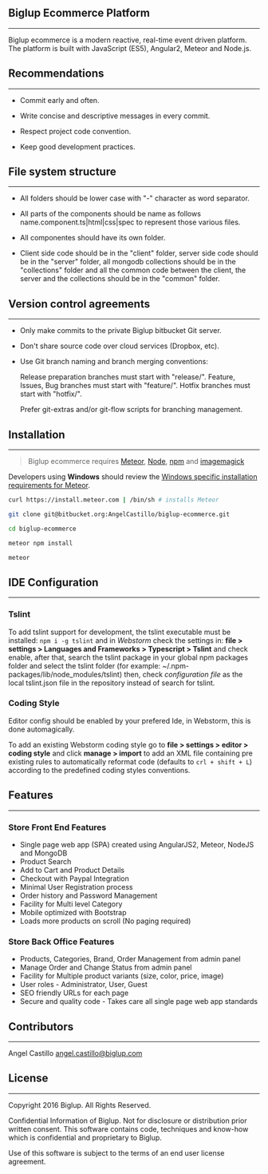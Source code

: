 ## Biglup Ecommerce Platform
---
Biglup ecommerce is a modern reactive, real-time event driven platform. The platform is built with JavaScript (ES5), Angular2, Meteor and Node.js.

## Recommendations
---
 * Commit early and often.

 * Write concise and descriptive messages in every commit.

 * Respect project code convention.

 * Keep good development practices.

## File system structure
---
 * All folders should be lower case with "-" character as word separator.

 * All parts of the components should be name as follows name.component.ts|html|css|spec to represent those various files.

 * All componentes should have its own folder.
 
 * Client side code should be in the "client" folder, server side code should be in the "server" folder, all mongodb collections
   should be in the "collections" folder and all the common code between the client, the server and the collections should be in 
   the "common" folder.
   
## Version control agreements
---
 * Only make commits to the private Biglup bitbucket Git server.

 * Don't share source code over cloud services (Dropbox, etc).

 * Use Git branch naming and branch merging conventions:

     Release preparation branches must start with "release/".
     Feature, Issues, Bug branches must start with "feature/".
     Hotfix branches must start with "hotfix/".

     Prefer git-extras and/or git-flow scripts for branching management.

## Installation
---
> Biglup ecommerce requires [Meteor](https://www.meteor.com/install), [Node](http://nodejs.org/), [npm](https://www.npmjs.com/) and [imagemagick](http://www.imagemagick.org/script/index.php)

Developers using **Windows** should review the [Windows specific installation requirements for Meteor](https://www.meteor.com/install).

```bash
curl https://install.meteor.com | /bin/sh # installs Meteor

git clone git@bitbucket.org:AngelCastillo/biglup-ecommerce.git

cd biglup-ecommerce

meteor npm install

meteor
```

## IDE Configuration
---
### Tslint
To add tslint support for development, the tslint executable must be installed: `npm i -g tslint` and in _Webstorm_ check 
the settings in: **file > settings > Languages and Frameworks > Typescript > Tslint** and check enable, 
after that, search the tslint package in your global npm packages folder and select the tslint folder 
(for example: ~/.npm-packages/lib/node_modules/tslint) then, check _configuration file_ as the local tslint.json file 
in the repository instead of search for tslint.

### Coding Style

Editor config should be enabled by your prefered Ide, in Webstorm, this is done automagically.

To add an existing Webstorm coding style go to **file > settings > editor > coding style** and click **manage > import**
to add an XML file containing pre existing rules to automatically reformat code (defaults to `crl + shift + L`) according 
to the predefined coding styles conventions.

## Features
---
### Store Front End Features
*  Single page web app (SPA) created using AngularJS2, Meteor, NodeJS and MongoDB
*  Product Search
*  Add to Cart and Product Details
*  Checkout with Paypal Integration
*  Minimal User Registration process
*  Order history and Password Management
*  Facility for Multi level Category
*  Mobile optimized with Bootstrap
*  Loads more products on scroll (No paging required)

### Store Back Office Features
*  Products, Categories, Brand, Order Management from admin panel
*  Manage Order and Change Status from admin panel
*  Facility for Multiple product variants (size, color, price, image)
*  User roles - Administrator, User, Guest
*  SEO friendly URLs for each page
*  Secure and quality code - Takes care all single page web app standards

## Contributors
---

Angel Castillo <angel.castillo@biglup.com>

## License
---
Copyright 2016 Biglup. All Rights Reserved.

Confidential Information of Biglup. Not for disclosure or distribution
prior written consent. This software contains code, techniques and know-how which 
is confidential and proprietary to Biglup.

Use of this software is subject to the terms of an end user license agreement.